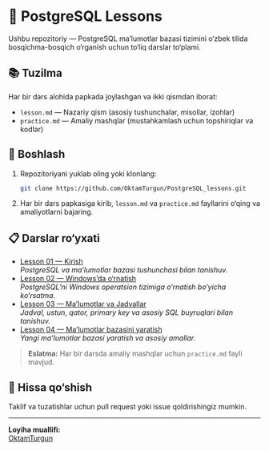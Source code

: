 # 📘 PostgreSQL Lessons

Ushbu repozitoriy — PostgreSQL maʼlumotlar bazasi tizimini o‘zbek tilida bosqichma-bosqich o‘rganish uchun to‘liq darslar to‘plami.

## 📚 Tuzilma

Har bir dars alohida papkada joylashgan va ikki qismdan iborat:
- `lesson.md` — Nazariy qism (asosiy tushunchalar, misollar, izohlar)
- `practice.md` — Amaliy mashqlar (mustahkamlash uchun topshiriqlar va kodlar)

## 🚀 Boshlash

1. Repozitoriyani yuklab oling yoki klonlang:
   ```sh
   git clone https://github.com/OktamTurgun/PostgreSQL_lessons.git
   ```
2. Har bir dars papkasiga kirib, `lesson.md` va `practice.md` fayllarini o‘qing va amaliyotlarni bajaring.

## 📋 Darslar ro‘yxati

- [Lesson 01 — Kirish](lesson_01/lesson_01_kirish.md)  
  *PostgreSQL va maʼlumotlar bazasi tushunchasi bilan tanishuv.*
- [Lesson 02 — Windows’da o‘rnatish](lesson_02/lesson.md)  
  *PostgreSQL’ni Windows operatsion tizimiga o‘rnatish bo‘yicha ko‘rsatma.*
- [Lesson 03 — Maʼlumotlar va Jadvallar](lesson_03/lesson.md)  
  *Jadval, ustun, qator, primary key va asosiy SQL buyruqlari bilan tanishuv.*
- [Lesson 04 — Maʼlumotlar bazasini yaratish](lesson_04/lesson.md)  
  *Yangi maʼlumotlar bazasi yaratish va asosiy amallar.*

> **Eslatma:** Har bir darsda amaliy mashqlar uchun `practice.md` fayli mavjud.

## 🤝 Hissa qo‘shish

Taklif va tuzatishlar uchun pull request yoki issue qoldirishingiz mumkin.

---

**Loyiha muallifi:**  
[OktamTurgun](https://github.com/OktamTurgun)